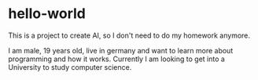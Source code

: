 # hello-world
This is a project to create AI, so I don't need to do my homework anymore.

I am male, 19 years old, live in germany and want to learn more about programming and how it works. Currently I am looking to get into a University to study computer science.
